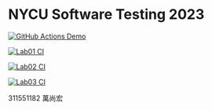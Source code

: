 # NYCU Software Testing 2023

[![GitHub Actions Demo](https://github.com/ShangHungWan/311551182-ST-2023/actions/workflows/github-actions-demo.yml/badge.svg)](https://github.com/ShangHungWan/311551182-ST-2023/actions/workflows/github-actions-demo.yml)

[![Lab01 CI](https://github.com/ShangHungWan/311551182-ST-2023/actions/workflows/Lab01-CI.yml/badge.svg)](https://github.com/ShangHungWan/311551182-ST-2023/actions/workflows/Lab01-CI.yml)

[![Lab02 CI](https://github.com/ShangHungWan/311551182-ST-2023/actions/workflows/Lab02-CI.yml/badge.svg)](https://github.com/ShangHungWan/311551182-ST-2023/actions/workflows/Lab02-CI.yml)

[![Lab03 CI](https://github.com/ShangHungWan/311551182-ST-2023/actions/workflows/Lab02-CI.yml/badge.svg)](https://github.com/ShangHungWan/311551182-ST-2023/actions/workflows/Lab03-CI.yml)

311551182 萬尚宏
